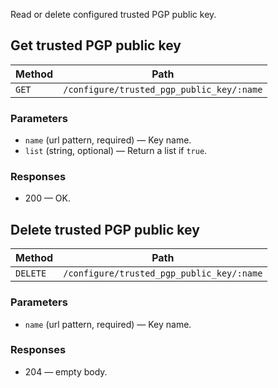 Read or delete configured trusted PGP public key.

## Get trusted PGP public key


| Method | Path |
|--------|------|
| `GET` | `/configure/trusted_pgp_public_key/:name` |

### Parameters

* `name` (url pattern, required) — Key name.
* `list` (string, optional) — Return a list if `true`.

### Responses

* 200 — OK. 


## Delete trusted PGP public key


| Method | Path |
|--------|------|
| `DELETE` | `/configure/trusted_pgp_public_key/:name` |

### Parameters

* `name` (url pattern, required) — Key name.

### Responses

* 204 — empty body.
